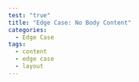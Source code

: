 ```yaml
---
test: "true"
title: "Edge Case: No Body Content"
categories:
  - Edge Case
tags:
  - content
  - edge case
  - layout
---
```

